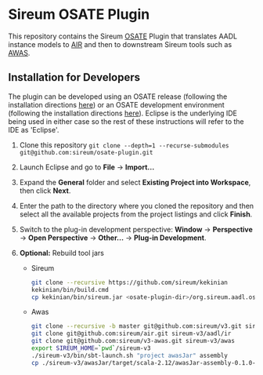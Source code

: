 # Sireum OSATE Plugin

This repository contains the Sireum [OSATE](http://osate.org) Plugin that translates AADL instance
models to [AIR](https://github.com/sireum/air) and then to downstream Sireum tools such as [AWAS](https://github.com/sireum/v3-awas).

## Installation for Developers 

The plugin can be developed using an OSATE release (following the installation
directions [here](http://osate.org/download-and-install.html)) or an OSATE
development environment (following the installation directions
[here](http://osate.org/setup-development.html)).  Eclipse is the underlying IDE
being used in either case so the rest of these instructions will refer to the
IDE as 'Eclipse'.

1. Clone this repository ``git clone --depth=1 --recurse-submodules git@github.com:sireum/osate-plugin.git``

1. Launch Eclipse and go to __File__ -> __Import...__  

1. Expand the __General__ folder and select __Existing Project into Workspace__, then click 
   __Next__.

1. Enter the path to the directory where you cloned the repository and then select all the 
   available projects from the project listings and click __Finish__.

1. Switch to the plug-in development perspective: __Window__ -> __Perspective__ -> 
   __Open Perspective__ -> __Other...__ -> __Plug-in Development__.

1. __Optional:__ Rebuild tool jars

   * Sireum
     
     ```bash
     git clone --recursive https://github.com/sireum/kekinian
     kekinian/bin/build.cmd
     cp kekinian/bin/sireum.jar <osate-plugin-dir>/org.sireum.aadl.osate/lib/sireum.jar
     ```
     
   * Awas
   
     ```bash
     git clone --recursive -b master git@github.com:sireum/v3.git sireum-v3
     git clone git@github.com:sireum/air.git sireum-v3/aadl/ir
     git clone git@github.com:sireum/v3-awas.git sireum-v3/awas
     export SIREUM_HOME=`pwd`/sireum-v3
     ./sireum-v3/bin/sbt-launch.sh "project awasJar" assembly
     cp ./sireum-v3/awasJar/target/scala-2.12/awasJar-assembly-0.1.0-SNAPSHOT.jar <ostate-plugin-dir>/org.sireum.aadl.osate.awas/lib/awasJar-assembly-0.1.0-SNAPSHOT.jar
     ```
